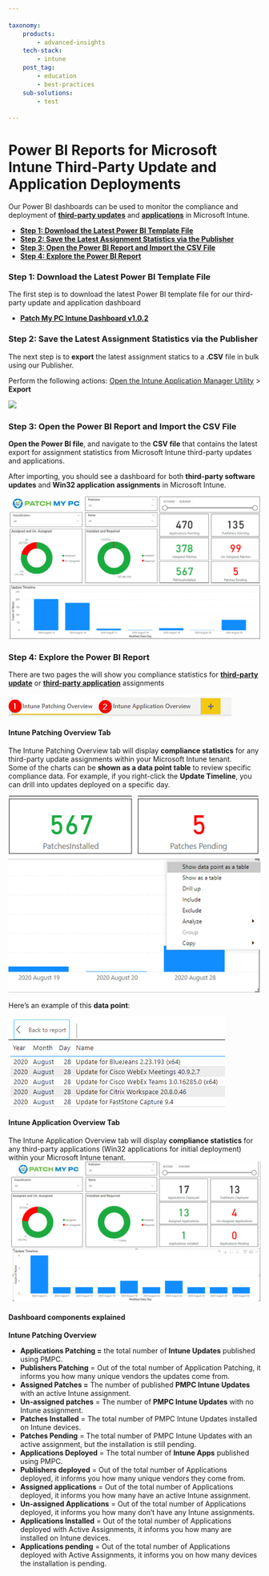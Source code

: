 ```yaml
---

taxonomy:
    products:
        - advanced-insights
    tech-stack:
        - intune
    post_tag:
        - education
        - best-practices
    sub-solutions:
        - test

---
```


# Power BI Reports for Microsoft Intune Third-Party Update and Application Deployments

Our Power BI dashboards can be used to monitor the compliance and deployment of [**third-party updates**](https://patchmypc.com/third-party-patch-management-for-microsoft-intune) and [**applications**](https://patchmypc.com/automatically-create-and-deploy-applications-in-microsoft-intune) in Microsoft Intune.

* [**Step 1: Download the Latest Power BI Template File**](https://patchmypc.com/kb/power-bi-reports-microsoft-intune/#topic1)
* [**Step 2: Save the Latest Assignment Statistics via the Publisher**](https://patchmypc.com/kb/power-bi-reports-microsoft-intune/#topic2)
* [**Step 3: Open the Power BI Report and Import the CSV File**](https://patchmypc.com/kb/power-bi-reports-microsoft-intune/#topic3)
* [**Step 4: Explore the Power BI Report**](https://patchmypc.com/kb/power-bi-reports-microsoft-intune/#topic4)

### Step 1: Download the Latest Power BI Template File <a href="#h-step-1-download-the-latest-power-bi-template-file" id="h-step-1-download-the-latest-power-bi-template-file"></a>

The first step is to download the latest Power BI template file for our third-party update and application dashboard

* [**Patch My PC Intune Dashboard v1.0.2**](https://patchmypc.com/app/uploads/2025/06/PatchMyPC-Intune-Dashboard-v1.0.2.zip)

### Step 2: Save the Latest Assignment Statistics via the Publisher <a href="#h-step-2-save-the-latest-assignment-statistics-via-the-publisher" id="h-step-2-save-the-latest-assignment-statistics-via-the-publisher"></a>

The next step is to **export** the latest assignment statics to a **.CSV** file in bulk using our Publisher.

Perform the following actions: [Open the Intune Application Manager Utility](https://patchmypc.com/intune-application-manager-utility) > **Export**

![](/_images/IntunePowerBiReportVersion1-0-2.png)

### Step 3: Open the Power BI Report and Import the CSV File <a href="#h-step-3-open-the-power-bi-report-and-import-the-csv-file" id="h-step-3-open-the-power-bi-report-and-import-the-csv-file"></a>

**Open the Power BI file**, and navigate to the **CSV file** that contains the latest export for assignment statistics from Microsoft Intune third-party updates and applications.

After importing, you should see a dashboard for both **third-party software updates** and **Win32 application assignments** in Microsoft Intune.

![Intune Dashboard for Third-Party Updates](/_images/Intune-Dashboard-for-Third-Party-Updates-2023.png "Intune Dashboard for Third-Party Updates")

### Step 4: Explore the Power BI Report <a href="#h-step-4-explore-the-power-bi-report" id="h-step-4-explore-the-power-bi-report"></a>

There are two pages the will show you compliance statistics for [**third-party update**](https://patchmypc.com/third-party-patch-management-for-microsoft-intune) or [**third-party application**](https://patchmypc.com/automatically-create-and-deploy-applications-in-microsoft-intune) assignments

![Power BI Tabs for Intune Patching of Third-Party Updates](/_images/Power-BI-Tabs-for-Intune-Patching-of-Third-Party-Updates.png "Power BI Tabs for Intune Patching of Third-Party Updates")

#### Intune Patching Overview Tab <a href="#h-intune-patching-overview-tab" id="h-intune-patching-overview-tab"></a>

The Intune Patching Overview tab will display **compliance statistics** for any third-party update assignments within your Microsoft Intune tenant.\
Some of the charts can be **shown as a data point table** to review specific compliance data. For example, if you right-click the **Update Timeline**, you can drill into updates deployed on a specific day.

![Drill Into Specific Updates Power BI](/_images/Drill-Into-Specific-Updates-Power-BI.png "Drill Into Specific Updates Power BI")

Here’s an example of this **data point**:

![Drilled In Report for Software Update](/_images/Drilled-In-Report-for-Software-Update.png "Drilled In Report for Software Update")

#### Intune Application Overview Tab <a href="#h-intune-application-overview-tab" id="h-intune-application-overview-tab"></a>

The Intune Application Overview tab will display **compliance statistics** for any third-party applications (Win32 applications for initial deployment) within your Microsoft Intune tenant.\
![](/_images/Intune-Application-Overview.png)

#### Dashboard components explained <a href="#h-dashboard-components-explained" id="h-dashboard-components-explained"></a>

**Intune Patching Overview**

* **Applications Patching =** the total number of **Intune Updates** published using PMPC.
* **Publishers Patching** = Out of the total number of Application Patching, it informs you how many unique vendors the updates come from.
* **Assigned Patches =** The number of published **PMPC Intune Updates** with an active Intune assignment.
* **Un-assigned patches** = The number of **PMPC Intune Updates** with no Intune assignment.
* **Patches Installed** = The total number of PMPC Intune Updates installed on Intune devices.
* **Patches Pending** = The total number of PMPC Intune Updates with an active assignment, but the installation is still pending.
* **Applications Deployed** = The total number of **Intune Apps** published using PMPC.
* **Publishers deployed** = Out of the total number of Applications deployed, it informs you how many unique vendors they come from.
* **Assigned applications** = Out of the total number of Applications deployed, it informs you how many have an active Intune assignment.
* **Un-assigned Applications** = Out of the total number of Applications deployed, it informs you how many don’t have any Intune assignments.
* **Applications Installed** = Out of the total number of Applications deployed with Active Assignments, it informs you how many are installed on Intune devices.
* **Applications pending** = Out of the total number of Applications deployed with Active Assignments, it informs you on how many devices the installation is pending.